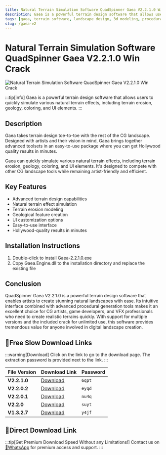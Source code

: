 ```yaml
---
title: Natural Terrain Simulation Software QuadSpinner Gaea V2.2.1.0 Win Crack
description: Gaea is a powerful terrain design software that allows users to quickly simulate various natural terrain effects, including terrain erosion, geology, coloring, and UI elements.
tags: [gaea, terrain software, landscape design, 3d modeling, procedural generation, visual effects, terrain erosion, geology, cg software]
slug: /gaea-v2
---
```


<!--First Part-This is Title -->
# Natural Terrain Simulation Software QuadSpinner Gaea V2.2.1.0 Win Crack

<!--Second Part-This is First Banner -->
![Natural Terrain Simulation Software QuadSpinner Gaea V2.2.1.0 Win Crack](https://www.gfxcamp.com/wp-content/uploads/2019/03/Quadspinner-GeoGlyph-Gaea.jpg)

:::tip[info]
Gaea is a powerful terrain design software that allows users to quickly simulate various natural terrain effects, including terrain erosion, geology, coloring, and UI elements.
:::

## Description

Gaea takes terrain design toe-to-toe with the rest of the CG landscape. Designed with artists and their vision in mind, Gaea brings together advanced toolsets in an easy-to-use package where you can get Hollywood quality results in minutes.

Gaea can quickly simulate various natural terrain effects, including terrain erosion, geology, coloring, and UI elements. It's designed to compete with other CG landscape tools while remaining artist-friendly and efficient.

## Key Features

- Advanced terrain design capabilities
- Natural terrain effect simulation
- Terrain erosion modeling
- Geological feature creation
- UI customization options
- Easy-to-use interface
- Hollywood-quality results in minutes

## Installation Instructions

1. Double-click to install Gaea-2.2.1.0.exe
2. Copy Gaea.Engine.dll to the installation directory and replace the existing file


## Conclusion

QuadSpinner Gaea V2.2.1.0 is a powerful terrain design software that enables artists to create stunning natural landscapes with ease. Its intuitive interface combined with advanced procedural generation tools makes it an excellent choice for CG artists, game developers, and VFX professionals who need to create realistic terrains quickly. With support for multiple versions and the included crack for unlimited use, this software provides tremendous value for anyone involved in digital landscape creation.

<!-- The Last Part-Download -->
## 🐌Free Slow Download Links
:::warning[Download]
Click on the link to go to the download page. The extraction password is provided next to the link.
:::

| File Version | Download Link | Password |
| ------------ | ------------- | -------- |
| **V2.2.1.0** | [Download](https://pan.baidu.com/s/12le-6679nSYFwKIo19Zpqg?pwd=6qpt) | `6qpt` |
| **V2.2.0.2** | [Download](https://pan.baidu.com/s/1cg4IjqcJM3UQGVfCqNi_Pg?pwd=eyqd) | `eyqd` |
| **V2.2.0.1** | [Download](https://pan.baidu.com/s/19WFIk8fXzmXyLr30MjXxew?pwd=nu4q) | `nu4q` |
| **V2.2.0** | [Download](https://pan.baidu.com/s/1sbnsyzK-p1MD6rKEjeEmpg?pwd=suyt) | `suyt` |
| **V1.3.2.7** | [Download](https://pan.baidu.com/s/18lYy9DMThyDDzsMSgCy0ww?pwd=y4jf) | `y4jf` |

## 🚀Direct Download Link
:::tip[Get Premium Download Speed Without any Limitations!]
Contact us on [💬WhatsApp](https://wa.me/+8613237610083) for premium  access and support.
:::